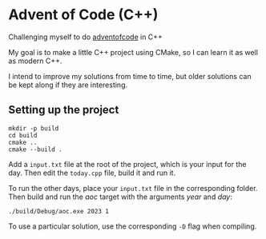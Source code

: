 # Advent of Code (C++)

Challenging myself to do [adventofcode](https://adventofcode.com) in C++

My goal is to make a little C++ project using CMake, so I can learn it as well as modern C++.

I intend to improve my solutions from time to time, but older solutions can be kept along if they are interesting.

## Setting up the project

```
mkdir -p build
cd build
cmake ..
cmake --build .
```

Add a `input.txt` file at the root of the project, which is your input for the day.
Then edit the `today.cpp` file, build it and run it.

To run the other days, place your `input.txt` file in the corresponding folder.
Then build and run the *aoc* target with the arguments *year* and *day*:
```
./build/Debug/aoc.exe 2023 1
```

To use a particular solution, use the corresponding `-D` flag when compiling.
